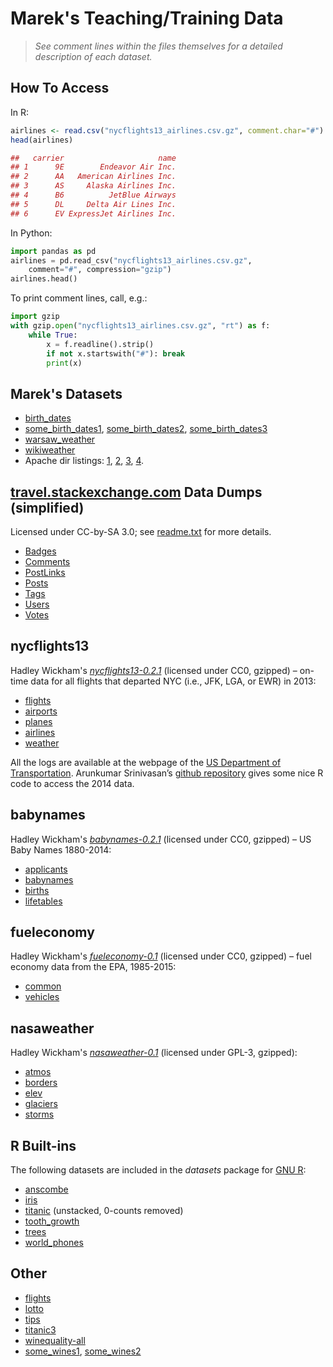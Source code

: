 # Marek's Teaching/Training Data

> *See comment lines within the files themselves for a detailed description
of each dataset.*


## How To Access

In R:

```r
airlines <- read.csv("nycflights13_airlines.csv.gz", comment.char="#")
head(airlines)

##   carrier                     name
## 1      9E        Endeavor Air Inc.
## 2      AA   American Airlines Inc.
## 3      AS     Alaska Airlines Inc.
## 4      B6          JetBlue Airways
## 5      DL     Delta Air Lines Inc.
## 6      EV ExpressJet Airlines Inc.
```

In Python:

```python
import pandas as pd
airlines = pd.read_csv("nycflights13_airlines.csv.gz",
    comment="#", compression="gzip")
airlines.head()
```

To print comment lines, call, e.g.:

```python
import gzip
with gzip.open("nycflights13_airlines.csv.gz", "rt") as f:
    while True:
        x = f.readline().strip()
        if not x.startswith("#"): break
        print(x)
```


## Marek's Datasets

* [birth_dates](marek/birth_dates.csv)
* [some_birth_dates1](marek/some_birth_dates1.csv),
    [some_birth_dates2](marek/some_birth_dates2.csv),
    [some_birth_dates3](marek/some_birth_dates3.csv)
* [warsaw_weather](marek/warsaw_weather.csv)
* [wikiweather](wikiweather/README.md)
* Apache dir listings:
    [1](marek/index_src_base_R-0.html.txt),
    [2](marek/index_src_base_R-1.html.txt),
    [3](marek/index_src_base_R-2.html.txt),
    [4](marek/index_src_base_R-3.html.txt).



## [travel.stackexchange.com](http://travel.stackexchange.com) Data Dumps (simplified)


Licensed under CC-by-SA 3.0;
see [readme.txt](travel_stackexchange_com/readme.txt)
for more details.


* [Badges](travel_stackexchange_com/Badges.csv.gz)
* [Comments](travel_stackexchange_com/Comments.csv.gz)
* [PostLinks](travel_stackexchange_com/PostLinks.csv.gz)
* [Posts](travel_stackexchange_com/Posts.csv.gz)
* [Tags](travel_stackexchange_com/Tags.csv.gz)
* [Users](travel_stackexchange_com/Users.csv.gz)
* [Votes](travel_stackexchange_com/Votes.csv.gz)




## nycflights13

Hadley Wickham's [*nycflights13-0.2.1*](http://cran.r-project.org/package=nycflights13)
(licensed under CC0, gzipped) – on-time data for all flights that departed
NYC (i.e., JFK, LGA, or EWR) in 2013:

* [flights](hadley/nycflights13_flights.csv.gz)
* [airports](hadley/nycflights13_airports.csv.gz)
* [planes](hadley/nycflights13_planes.csv.gz)
* [airlines](hadley/nycflights13_airlines.csv.gz)
* [weather](hadley/nycflights13_weather.csv.gz)

All the logs are available at the webpage of the
[US Department of Transportation](http://www.transtats.bts.gov/DL_SelectFields.asp?Table_ID=236).
Arunkumar Srinivasan’s [github repository](https://github.com/arunsrinivasan/flights) gives some nice
R code to access the 2014 data.


## babynames

Hadley Wickham's [*babynames-0.2.1*](http://cran.r-project.org/package=babynames)
(licensed under CC0, gzipped) – US Baby Names 1880-2014:


* [applicants](hadley/babynames_applicants.csv.gz)
* [babynames](hadley/babynames_babynames.csv.gz)
* [births](hadley/babynames_births.csv.gz)
* [lifetables](hadley/babynames_lifetables.csv.gz)



## fueleconomy

Hadley Wickham's [*fueleconomy-0.1*](http://cran.r-project.org/package=fueleconomy)
(licensed under CC0, gzipped) – fuel economy data from the EPA, 1985-2015:

* [common](hadley/fueleconomy_common.csv.gz)
* [vehicles](hadley/fueleconomy_vehicles.csv.gz)



## nasaweather

Hadley Wickham's [*nasaweather-0.1*](http://cran.r-project.org/package=nasaweather)
(licensed under GPL-3, gzipped):

* [atmos](hadley/nasaweather_atmos.csv.gz)
* [borders](hadley/nasaweather_borders.csv.gz)
* [elev](hadley/nasaweather_elev.csv.gz)
* [glaciers](hadley/nasaweather_glaciers.csv.gz)
* [storms](hadley/nasaweather_storms.csv.gz)



## R Built-ins

The following datasets are included in the *datasets* package
for [GNU R](https://www.r-project.org/):

* [anscombe](r/anscombe.csv)
* [iris](r/iris.csv)
* [titanic](r/titanic.csv) (unstacked, 0-counts removed)
* [tooth_growth](r/tooth_growth.csv)
* [trees](r/trees.csv)
* [world_phones](r/world_phones.csv)

## Other

* [flights](other/flights.csv)
* [lotto](other/lotto.csv)
* [tips](other/tips.csv)
* [titanic3](other/titanic3.csv)
* [winequality-all](other/winequality-all.csv)
* [some_wines1](other/some_wines1.csv), [some_wines2](other/some_wines2.csv)


